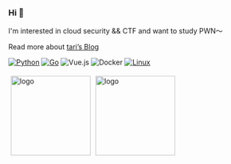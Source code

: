 ### Hi 👋

I'm interested in cloud security && CTF and want to study PWN～

Read more about [tari’s Blog](https://tari.moe)

[![Python](https://img.shields.io/badge/-Python-3776AB?style=flat-square&logo=python&logoColor=ffffff)](https://www.python.org/)
[![Go](https://img.shields.io/badge/-Golang-2496ED?style=flat-square&logo=Go&logoColor=ffffff)](https://go.dev/)
![Vue.js](https://img.shields.io/badge/-Vue.js-4FC08D?style=flat-square&logo=Vue.js&logoColor=ffffff)
![Docker](https://img.shields.io/badge/Docker-2496ED?style=flat-square&logo=docker&logoColor=ffffff)
[![Linux](https://img.shields.io/badge/-Linux-333333?style=flat-square&logo=linux&logoColor=white)](https://www.linuxfoundation.org/)

<img src="https://github-readme-stats.vercel.app/api?username=tarimoe&show_icons=true&count_private=true" alt="logo" height="160" align="left" style="margin: 5px; margin-bottom: 20px;" />

<img src="https://github-readme-stats.vercel.app/api/top-langs/?username=tarimoe&layout=compact&hide=html,css,javascript&count_private=true" alt="logo" height="160" align="left" style="margin: 5px; margin-bottom: 20px;">

<!--
**tarimoe/tarimoe** is a ✨ _special_ ✨ repository because its `README.md` (this file) appears on your GitHub profile.

Here are some ideas to get you started:

- 🔭 I’m currently working on ...
- 🌱 I’m currently learning ...
- 👯 I’m looking to collaborate on ...
- 🤔 I’m looking for help with ...
- 💬 Ask me about ...
- 📫 How to reach me: ...
- 😄 Pronouns: ...
- ⚡ Fun fact: ...
-->
